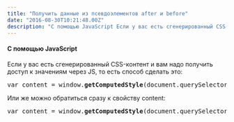 ```yaml
---
title: "Получить данные из псевдоэлементов after и before"
date: "2016-08-30T10:21:48.00Z"
description: "С помощью JavaScript Если у вас есть сгенерированный CSS-контент и вам надо получить доступ к значениям через JS, то есть способ"
---
```


<!--kg-card-begin: html--><h4>С помощью JavaScript</h4>
<p>Если у вас есть сгенерированный CSS-контент и вам надо получить доступ к значениям через JS, то есть способ сделать это:</p>
<pre>var content = window.<strong>getComputedStyle</strong>(document.querySelector('.element'),':<strong>after</strong>').getPropertyValue('<strong>content</strong>');</pre>
<p>Или же можно обратиться сразу к свойству content:</p>
<pre>var content = window.<strong>getComputedStyle</strong>(document.querySelector('.<strong>element</strong>'),':after').<strong>content</strong>;</pre>
<!--kg-card-end: html-->

